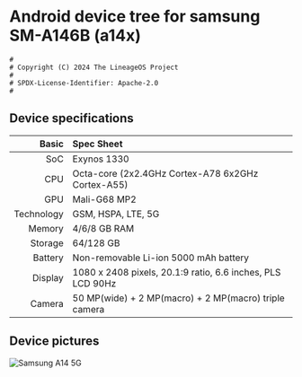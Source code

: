 # Android device tree for samsung SM-A146B (a14x)

```
#
# Copyright (C) 2024 The LineageOS Project
#
# SPDX-License-Identifier: Apache-2.0
#
```
## Device specifications

Basic      | Spec Sheet
----------:|:-------------------------
SoC        | Exynos 1330
CPU        | Octa-core (2x2.4GHz Cortex-A78 6x2GHz Cortex-A55)
GPU        | Mali-G68 MP2
Technology | GSM, HSPA, LTE, 5G
Memory     | 4/6/8 GB RAM
Storage    | 64/128 GB
Battery    | Non-removable Li-ion 5000 mAh battery
Display    | 1080 x 2408 pixels, 20.1:9 ratio, 6.6 inches, PLS LCD 90Hz
Camera     | 50 MP(wide) + 2 MP(macro) + 2 MP(macro) triple camera

## Device pictures

![Samsung A14 5G](https://images.samsung.com/is/image/samsung/p6pim/latin_en/sm-a146mzkdtpa/gallery/latin-en-galaxy-a14-5g-sm-a146-sm-a146mzkdtpa-535153806?$365_292_PNG$ "Black")

